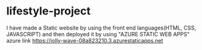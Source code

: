 # lifestyle-project
I have made a Static website by using the front end languages(HTML, CSS, JAVASCRIPT) and then deployed it by using "AZURE STATIC WEB APPS"
azure link https://jolly-wave-08a823210.3.azurestaticapps.net
